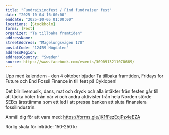 ```yaml
---
title: "Fundraisingfest / Find fundraiser fest"
date: "2025-10-04 16:00:00"
enddate: "2025-10-05 01:00:00"
locations: [Stockholm]
forms: [Fest]
organizer: "Ta tillbaka framtiden"
addressName: 
streetAddress: "Magelungsvägen 170"
postalCode: "12459 Högdalen"
addressRegion:
addressCountry: "Sweden"
source: https://www.facebook.com/events/3090913211070669/
---
```

Upp med kalendern - den 4 oktober bjuder Ta tillbaka framtiden, Fridays for Future och End Fossil Finance in till fest på Cyklopen!

Det blir livemusik, dans, mat och dryck och alla intäkter från festen går till att täcka böter från när vi och andra aktivister från hela Norden störde SEB:s årsstämma som ett led i att pressa banken att sluta finansiera fossilindustrin.

Anmäl dig för att vara med: https://forms.gle/jK1fFezEqjPz4eEZA

Rörlig skala för inträde: 150-250 kr
